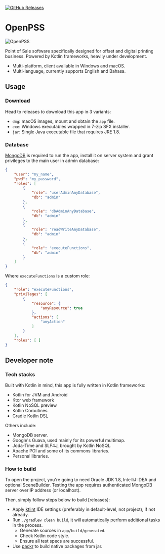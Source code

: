 [![GitHub Releases](https://img.shields.io/github/release/hendraanggrian/openpss)](https://github.com/hendraanggrian/openpss/releases/latest/)

# OpenPSS

![OpenPSS][logo]

Point of Sale software specifically designed for offset and digital printing business.
Powered by Kotlin frameworks, heavily under development.

- Multi-platform, client available in Windows and macOS.
- Multi-language, currently supports English and Bahasa.

## Usage

### Download

Head to releases to download this app in 3 variants:

- `dmg`: macOS images, mount and obtain the `app` file.
- `exe`: Windows executables wrapped in 7-zip SFX installer.
- `jar`: Single Java executable file that requires JRE 1.8.

### Database

[MongoDB] is required to run the app, install it on server system and grant privileges to the main user in admin database:

```json
{
	"user": "my_name",
	"pwd": "my_password",
	"roles": [
		{
			"role": "userAdminAnyDatabase",
			"db": "admin"
		},
		{
			"role": "dbAdminAnyDatabase",
			"db": "admin"
		},
		{
			"role": "readWriteAnyDatabase",
			"db": "admin"
		},
		{
			"role": "executeFunctions",
			"db": "admin"
		}
	]
}
```

Where `executeFunctions` is a custom role:

```json
{
	"role": "executeFunctions",
	"privileges": [
		{
			"resource": {
				"anyResource": true
			},
			"actions": [
				"anyAction"
			]
		}
	],
	"roles": [ ]
}
```

## Developer note

### Tech stacks

Built with Kotlin in mind, this app is fully written in Kotlin frameworks:

- Kotlin for JVM and Android
- Ktor web framework
- Kotlin NoSQL preview
- Kotlin Coroutines
- Gradle Kotlin DSL

Others include:

- MongoDB server.
- Google's Guava, used mainly for its powerful multimap.
- Joda-Time and SLF4J, brought by Kotlin NoSQL.
- Apache POI and some of its commons libraries.
- Personal libraries.

### How to build

To open the project, you're going to need Oracle JDK 1.8, IntelliJ IDEA and optional SceneBuilder.
Testing the app requires authenticated MongoDB server over IP address (or localhost).

Then, simply follow steps below to build [releases]:

- Apply [ktlint] IDE settings (preferably in default-level, not project), if not already.
- Run `./gradlew clean build`, it will automatically perform additional tasks in the process.
  - Generate sources in `app/build/generated`.
  - Check Kotlin code style.
  - Ensure all test specs are successful.
- Use [packr] to build native packages from jar.

[logo]: /openpss-client-javafx/res/image/logo.png
[MongoDB]: https://www.mongodb.com/
[ktlint]: https://github.com/shyiko/ktlint
[packr]: https://github.com/hendraanggrian/packr
